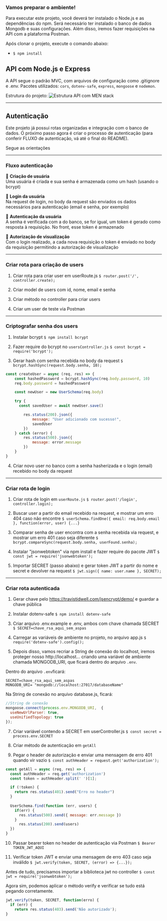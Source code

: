 ### Vamos preparar o ambiente!

Para executar este projeto, você deverá ter instalado o Node.js e as dependências do npm. Será necessário ter instalado o banco de dados Mongodb e suas configurações. Além disso, iremos fazer requisições na API com a plataforma Postman.

Após clonar o projeto, execute o comando abaixo:

- `$ npm install`

## API com Node.js e Express

A API segue o padrão MVC, com arquivos de configuração como .gitignore e .env. Pacotes utilizados: `cors`, `dotenv-safe`, `express`, `mongoose` e `nodemon`.

Estrutura do projeto: 
![Estrutura API com MEN stack](https://drive.google.com/file/d/1x4QTklg7xeOge3vTDiBQlYGvIyCKAKYe/view?usp=sharing)

-----------------------------------------------------------------------------------------------
## Autenticação

Este projeto já possui rotas organizadas e integração com o banco de dados. O próximo passo agora é criar o processo de autenticação (para conferir FLUXO de autenticação, vá até o final do README).

Segue as orientações

-----------------------------------------------------------------------------------------------
### Fluxo autenticação

🚩 **Criação de usuária**<br /> 
Uma usuária é criada e sua senha é armazenada como um hash (usando o bcrypt)

🚩 **Login da usuária**<br /> 
Na request de login, no body da request são enviados os dados necessários para autenticação (email e senha, por exemplo)

🚩 **Autenticação da usuária**<br /> 
A senha é verificada com a do banco, se for igual, um token é gerado como resposta à requisição. No front, esse token é armazenado

🚩 **Autorização de visualização**<br /> 
Com o login realizado, a cada nova requisição o token é enviado no body da requisição permitindo a autorização de visualização

-----------------------------------------------------------------------------------------------
### Criar rota para criação de users

1. Criar rota para criar user em userRoute.js
`$ router.post('/', controller.create);`

2. Criar model de users com id, nome, email e senha

3. Criar método no controller para criar users

4. Criar um user de teste via Postman

-----------------------------------------------------------------------------------------------
### Criptografar senha dos users

1. Instalar bcrypt
`$ npm install bcrypt`

2. Fazer require do bcrypt no `usersController.js`
`$ const bcrypt = require('bcrypt');`

3. Gerar hash com senha recebida no body da request
`$ bcrypt.hashSync(request.body.senha, 10);`

~~~ javascript
const createUser = async (req, res) => {
    const hashedPassword = bcrypt.hashSync(req.body.password, 10)
    req.body.password = hashedPassword

    const newUser = new UserSchema(req.body)

    try {
      const savedUser = await newUser.save()

        res.status(200).json({
            message: "User adicionado com sucesso!",
            savedUser
        })
    } catch (error) {
        res.status(500).json({
            message: error.message
        })
    }
}
~~~

4. Criar novo user no banco com a senha hasherizada e o login (email) recebido no body da request

-----------------------------------------------------------------------------------------------
### Criar rota de login

1. Criar rota de login em `userRoute.js`
`$ router.post('/login', controller.login);`

2. Buscar user a partir do email recebido na request, e mostrar um erro 404 caso não encontre
`$ userSchema.findOne({ email: req.body.email }, function(error, user) {...}`

3. Comparar senha de user encontra com a senha recebida via request, e mostrar um erro 401 caso seja diferente
`$ bcrypt.compareSync(request.body.senha, userFound.senha);`

4. Instalar "jsonwebtoken" via npm install e fazer require do pacote JWT
`$ const jwt = require('jsonwebtoken');`

5. Importar SECRET (passo abaixo) e gerar token JWT a partir do nome e secret e devolver na request
`$ jwt.sign({ name: user.name }, SECRET);`

-----------------------------------------------------------------------------------------------

### Criar rota autenticada

1. Gerar chave pelo https://travistidwell.com/jsencrypt/demo/ e guardar a chave pública

2. Instalar dotenv-safe
`$ npm install dotenv-safe`

3. Criar arquivo .env.example e .env, ambos com chave chamada SECRET
`$ SECRET=chave_rsa_aqui_sem_aspas`

4. Carregar as variáveis de ambiente no projeto, no arquivo app.js
`$ require('dotenv-safe').config();`

5. Depois disso, vamos recriar a String de conexão do localhost, iremos proteger nosso http://localhost... criando uma variável de ambiente chamada MONGODB_URI, que ficará dentro do arquivo `.env`.

Dentro do arquivo `.env`ficará:

```
SECRET=chave_rsa_aqui_sem_aspas
MONGODB_URI= "mongodb://localhost:27017/databaseName"

```

Na String de conexão no arquivo database.js, ficará:

~~~javascript
//String de conexão
mongoose.connect(process.env.MONGODB_URI,  {
  useNewUrlParser: true,
  useUnifiedTopology: true
});
~~~

7. Criar variável contendo a SECRET em userController.js
`$ const secret = process.env.SECRET`

8. Criar método de autenticação em `getAll`

9. Pegar o header de autorização e enviar uma mensagem de erro 401 quando vir vazio
`$ const authHeader = request.get('authorization');`

~~~javascript
const getAll = async (req, res) => {
  const authHeader = req.get('authorization')
  const token = authHeader.split(' ')[1];

  if (!token) {
    return res.status(401).send("Erro no header")
  }
    
  UserSchema.find(function (err, users) {
    if(err) {
      res.status(500).send({ message: err.message })
    }
      res.status(200).send(users)
  }) 
}
~~~

10. Passar bearer token no header de autenticação via Postman
`$ Bearer TOKEN_JWT_AQUI`

11. Verificar token JWT e enviar uma mensagem de erro 403 caso seja inválido
`$ jwt.verify(token, SECRET, (error) => {...});`

Antes de tudo, precisamos importar a biblioteca jwt no controller 
`$ const jwt = require('jsonwebtoken');`

Agora sim, podemos aplicar o método verify e verificar se tudo está pegando corretamente. 

~~~javascript
jwt.verify(token, SECRET, function(erro) {
  if (err) {
    return res.status(403).send('Não autorizado');
}
~~~
